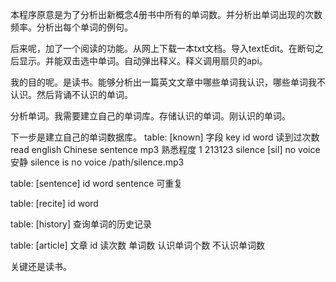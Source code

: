 本程序原意是为了分析出新概念4册书中所有的单词数。并分析出单词出现的次数频率。分析出每个单词的例句。

后来呢，加了一个阅读的功能。从网上下载一本txt文档。导入textEdit。在断句之后显示。并能双击选中单词。自动弹出释义。释义调用扇贝的api。

我的目的呢。是读书。能够分析出一篇英文文章中哪些单词我认识，哪些单词我不认识。然后背诵不认识的单词。

分析单词。我需要建立自己的单词库。存储认识的单词。刚认识的单词。

下一步是建立自己的单词数据库。
table: [known]
字段 key id word 读到过次数 read english Chinese sentence mp3 熟悉程度
    1  213123 silence [sil] no voice 安静 
    silence is no voice /path/silence.mp3
    
table: [sentence]
 id word sentence
 可重复
 
table: [recite]
id word 

table: [history]
查询单词的历史记录
 
 table: [article]
 文章 id 读次数 单词数 认识单词个数  不认识单词数
 
关键还是读书。